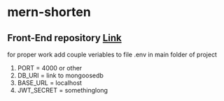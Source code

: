 # mern-shorten
## Front-End repository [Link](https://github.com/psytonik/mern-shorten-client)

for proper work add couple veriables to file .env in main folder of project
1. PORT = 4000 or other
2. DB_URI = link to mongoosedb
3. BASE_URL = localhost
4. JWT_SECRET = somethinglong
